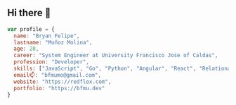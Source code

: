 ## Hi there 👋

```js
var profile = {
  name: "Bryan Felipe",
  lastname: "Muñoz Molina",
  age: 28,
  career: "System Engineer at University Francisco Jose of Caldas",
  profession: "Developer",
  skills: ["JavaScript", "Go", "Python", "Angular", "React", "Relational Databases"],
  email📫: "bfmumo@gmail.com",
  website: "https://redflox.com",
  portfolio: "https://bfmu.dev"
}
```

<!--
**redflox/redflox** is a ✨ _special_ ✨ repository because its `README.md` (this file) appears on your GitHub profile.

Here are some ideas to get you started:

- 🔭 I’m currently working on ...
- 🌱 I’m currently learning ...
- 👯 I’m looking to collaborate on ...
- 🤔 I’m looking for help with ...
- 💬 Ask me about ...
- 📫 How to reach me: ...
- 😄 Pronouns: ...
- ⚡ Fun fact: ...
-->

